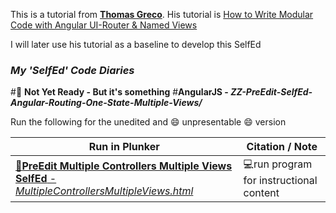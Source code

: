 This is a tutorial from [**Thomas Greco**](https://www.sitepoint.com/author/tgreco/). His tutorial is [How to Write Modular Code with Angular UI-Router & Named Views](http://www.sitepoint.com/write-modular-code-angular-ui-router-named-views)

I will later use his tutorial as a baseline to develop this SelfEd 

### **_My 'SelfEd' Code Diaries_**
#:red_circle: **Not Yet Ready - But it's something**
#**AngularJS - _ZZ-PreEdit-SelfEd-Angular-Routing-One-State-Multiple-Views/_**

Run the following for the unedited and :smile: unpresentable :smile: version 

Run in Plunker | Citation / Note
----------------------------------------------------------------------------|--------------------------------------------------------
[:small_blue_diamond:**PreEdit Multiple Controllers Multiple Views SelfEd** - _MultipleControllersMultipleViews.html_](https://plnkr.co/edit/G8LhPU46n8W6rYDVaF4h?p=preview) | :computer:run program for instructional content

